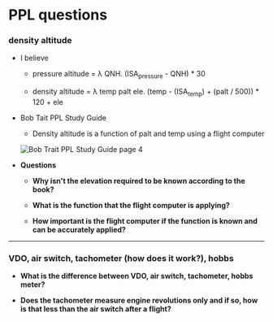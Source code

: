 # PPL questions

### density altitude

* I believe

  * pressure altitude = &#955; QNH. (ISA<sub>pressure</sub> - QNH) * 30

  * density altitude = &#955; temp palt ele. (temp - (ISA<sub>temp</sub>) + (palt / 500)) * 120 + ele

* Bob Tait PPL Study Guide

  * Density altitude is a function of palt and temp using a flight computer

  ![Bob Trait PPL Study Guide page 4](http://i.imgur.com/TKBLFVz.jpg)

* **Questions**

  * **Why isn't the elevation required to be known according to the book?**

  * **What is the function that the flight computer is applying?**

  * **How important is the flight computer if the function is known and can be accurately applied?**

----

### VDO, air switch, tachometer (how does it work?), hobbs

* **What is the difference between VDO, air switch, tachometer, hobbs meter?**

* **Does the tachometer measure engine revolutions only and if so, how is that less than the air switch after a flight?**
